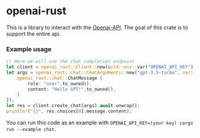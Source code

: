 # openai-rust
This is a library to interact with the [Openai-API](https://platform.openai.com/docs/api-reference). The goal of this crate is to support the entire api.

### Example usage
```RUST
// Here we will use the chat completion endpoint
let client = openai_rust::Client::new(&std::env::var("OPENAI_API_KEY").unwrap());
let args = openai_rust::chat::ChatArguments::new("gpt-3.5-turbo", vec![
    openai_rust::chat::ChatMessage {
        role: "user".to_owned(),
        content: "Hello GPT!".to_owned(),
    }
]);
let res = client.create_chat(args).await.unwrap();
println!("{}", res.choices[0].message.content);
```
You can run this code as an example with `OPENAI_API_KEY=(your key) cargo run --example chat`.
